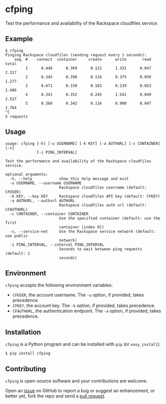 cfping
======

Test the performance and availability of the Rackspace cloudfiles service.


Example
-------

    $ cfping
    Pinging Rackspace cloudfiles (sending request every 1 seconds):
        seq. #    connect  container     create      write       read      total
             1      0.448      0.369      0.121      1.331      0.047      2.317
             2      0.345      0.390      0.116      0.375      0.050      1.277
             3      0.671      0.339      0.183      0.239      0.053      1.486
             4      0.341      0.352      0.245      1.541      0.049      2.527
             5      0.360      0.342      0.116      0.900      0.047      1.764
    ^C
    5 requests


Usage
-----

	usage: cfping [-h] [-u USERNAME] [-k KEY] [-a AUTHURL] [-c CONTAINER] [-s]
	              [-i PING_INTERVAL]

	Test the performance and availability of the Rackspace cloudfiles service.

	optional arguments:
	  -h, --help            show this help message and exit
	  -u USERNAME, --username USERNAME
	                        Rackspace cloudfiles username (default: CFUSER)
	  -k KEY, --key KEY     Rackspace cloudfiles API key (default: CFKEY)
	  -a AUTHURL, --authurl AUTHURL
	                        Rackspace cloudfiles auth url (default: CFAUTHURL)
	  -c CONTAINER, --container CONTAINER
	                        Use the specified container (default: use the first
	                        container [index 0])
	  -s, --service-net     Use the Rackspace service network (default: use public
	                        network)
	  -i PING_INTERVAL, --interval PING_INTERVAL
	                        Seconds to wait between ping requests (default: 1
	                        seconds)



Environment
-----------

`cfping` accepts the following environment variables:

* `CFUSER`, the account username. The `-u` option, if provided, takes precedence.
* `CFKEY`, the account key. The `-k` option, if provided, takes precedence.
* `CFAUTHURL`, the authentication endpoint. The `-a` option, if provided, takes precedence.

Installation
------------

`cfping` is a Python program and can be installed with `pip` (or `easy_install`):

    $ pip install cfping


Contributing
------------

`cfping` is open-source software and your contributions are welcome.

Open an [issue](https://github.com/claymation/cfping/issues) on GitHub to report a bug or suggest an enhancement,
or better yet, fork the repo and send a [pull request](https://github.com/claymation/cfping/pulls).
